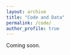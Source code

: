 ```yaml
---
layout: archive
title: "Code and Data"
permalink: /code/
author_profile: true
---
```


Coming soon.
